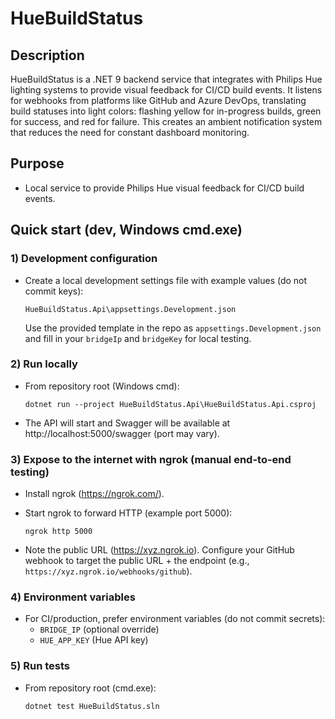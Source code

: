 # HueBuildStatus

## Description

HueBuildStatus is a .NET 9 backend service that integrates with Philips Hue lighting systems to provide visual feedback for CI/CD build events. It listens for webhooks from platforms like GitHub and Azure DevOps, translating build statuses into light colors: flashing yellow for in-progress builds, green for success, and red for failure. This creates an ambient notification system that reduces the need for constant dashboard monitoring.

## Purpose
- Local service to provide Philips Hue visual feedback for CI/CD build events.

## Quick start (dev, Windows cmd.exe)

### 1) Development configuration
- Create a local development settings file with example values (do not commit keys):

  `HueBuildStatus.Api\appsettings.Development.json`

  Use the provided template in the repo as `appsettings.Development.json` and fill in your `bridgeIp` and `bridgeKey` for local testing.

### 2) Run locally
- From repository root (Windows cmd):

  `dotnet run --project HueBuildStatus.Api\HueBuildStatus.Api.csproj`

- The API will start and Swagger will be available at http://localhost:5000/swagger (port may vary).

### 3) Expose to the internet with ngrok (manual end-to-end testing)
- Install ngrok (https://ngrok.com/).
- Start ngrok to forward HTTP (example port 5000):

  `ngrok http 5000`

- Note the public URL (https://xyz.ngrok.io). Configure your GitHub webhook to target the public URL + the endpoint (e.g., `https://xyz.ngrok.io/webhooks/github`).

### 4) Environment variables
- For CI/production, prefer environment variables (do not commit secrets):
  - `BRIDGE_IP` (optional override)
  - `HUE_APP_KEY` (Hue API key)

### 5) Run tests
- From repository root (cmd.exe):

  `dotnet test HueBuildStatus.sln`
